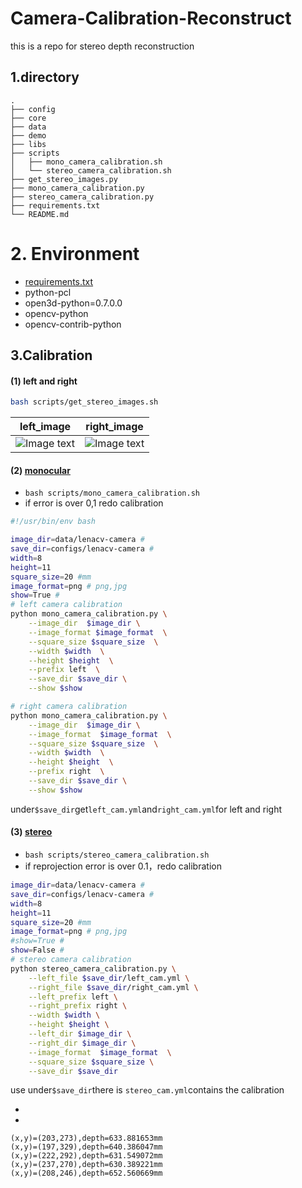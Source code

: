 # Camera-Calibration-Reconstruct

this is a repo for stereo depth reconstruction

## 1.directory

```
.
├── config      
├── core        
├── data         
├── demo        
├── libs         
├── scripts       
│   ├── mono_camera_calibration.sh     
│   └── stereo_camera_calibration.sh  
├── get_stereo_images.py                 
├── mono_camera_calibration.py           
├── stereo_camera_calibration.py         
├── requirements.txt                      
└── README.md

```

# 2. Environment

- [requirements.txt](requirements.txt)
- python-pcl
- open3d-python=0.7.0.0
- opencv-python
- opencv-contrib-python

## 3.Calibration

#### (1) left and right

```bash
bash scripts/get_stereo_images.sh
```



|left_image                        |right_image                           |
|:--------------------------------:|:------------------------------------:|
|![Image text](docs/left_chess.png)|![Image text](docs/right_chess.png)   |

#### (2) [monocular](scripts/mono_camera_calibration.sh)

- `bash scripts/mono_camera_calibration.sh`
- if error is over 0,1 redo calibration

```bash
#!/usr/bin/env bash

image_dir=data/lenacv-camera #
save_dir=configs/lenacv-camera #
width=8
height=11
square_size=20 #mm
image_format=png # png,jpg
show=True # 
# left camera calibration
python mono_camera_calibration.py \
    --image_dir  $image_dir \
    --image_format $image_format  \
    --square_size $square_size  \
    --width $width  \
    --height $height  \
    --prefix left  \
    --save_dir $save_dir \
    --show $show

# right camera calibration
python mono_camera_calibration.py \
    --image_dir  $image_dir \
    --image_format  $image_format  \
    --square_size $square_size  \
    --width $width  \
    --height $height  \
    --prefix right  \
    --save_dir $save_dir \
    --show $show
```

under`$save_dir`get`left_cam.yml`and`right_cam.yml`for left and right

#### (3) [stereo](scripts/stereo_camera_calibration.sh)
- `bash scripts/stereo_camera_calibration.sh`
- if reprojection error is over 0.1，redo calibration

```bash
image_dir=data/lenacv-camera # 
save_dir=configs/lenacv-camera # 
width=8
height=11
square_size=20 #mm
image_format=png # png,jpg
#show=True # 
show=False # 
# stereo camera calibration
python stereo_camera_calibration.py \
    --left_file $save_dir/left_cam.yml \
    --right_file $save_dir/right_cam.yml \
    --left_prefix left \
    --right_prefix right \
    --width $width \
    --height $height \
    --left_dir $image_dir \
    --right_dir $image_dir \
    --image_format  $image_format  \
    --square_size $square_size \
    --save_dir $save_dir 
```

use under`$save_dir`there is `stereo_cam.yml`contains the calibration

- 
- 
```
(x,y)=(203,273),depth=633.881653mm
(x,y)=(197,329),depth=640.386047mm
(x,y)=(222,292),depth=631.549072mm
(x,y)=(237,270),depth=630.389221mm
(x,y)=(208,246),depth=652.560669mm
```





